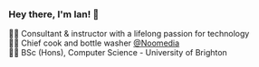 ### Hey there, I'm Ian! 👋

👨‍🏫 Consultant & instructor with a lifelong passion for technology </br>
👨‍🍳 Chief cook and bottle washer [@Noomedia](https://github.com/noomedia/) </br>
👨‍🎓 BSc (Hons), Computer Science - University of Brighton

<!--
**ianjukes/ianjukes** is a ✨ _special_ ✨ repository because its `README.md` (this file) appears on your GitHub profile.

Here are some ideas to get you started:

- 🔭 I’m currently working on ...
- 🌱 I’m currently learning ...
- 👯 I’m looking to collaborate on ...
- 🤔 I’m looking for help with ...
- 💬 Ask me about ...
- 📫 How to reach me: ...
- 😄 Pronouns: ...
- ⚡ Fun fact: ...
-->
